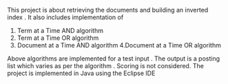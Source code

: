 This project is about retrieving the documents and building an inverted index . It also includes implementation of
1. Term at a Time AND algorithm 
2. Term at a Time OR algorithm
3. Document at a Time AND algorithm
4.Document at a Time OR algorithm

Above algorithms are implemented for a test input . The output is a posting list which varies as per the algorithm . Scoring is not considered. The project is implemented in Java using the Eclipse IDE
